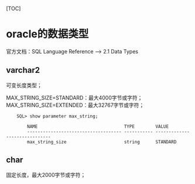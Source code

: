 [TOC]

# oracle的数据类型

官方文档：SQL Language Reference --> 2.1 Data Types

## varchar2

可变长度类型；

MAX_STRING_SIZE=STANDARD：最大4000字节或字符；
MAX_STRING_SIZE=EXTENDED：最大32767字节或字符；

```
    SQL> show parameter max_string;

        NAME                                 TYPE        VALUE
        ------------------------------------ ----------- ------------------------------
        max_string_size                      string      STANDARD
```

## char

固定长度，最大2000字节或字符；